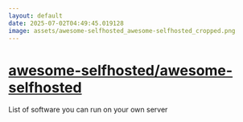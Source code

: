 ```yaml
---
layout: default
date: 2025-07-02T04:49:45.019128
image: assets/awesome-selfhosted_awesome-selfhosted_cropped.png
---
```


# [awesome-selfhosted/awesome-selfhosted](https://github.com/awesome-selfhosted/awesome-selfhosted)

List of software you can run on your own server
